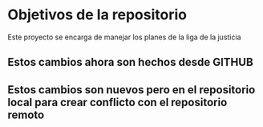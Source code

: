 # Objetivos de la repositorio

Este proyecto se encarga de manejar los planes de la liga de la justicia

## Estos cambios ahora son hechos desde GITHUB
## Estos cambios son nuevos pero en el repositorio local para crear conflicto con el repositorio remoto
